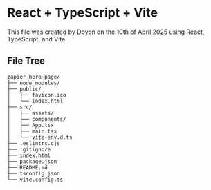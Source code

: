 # React + TypeScript + Vite

This file was created by Doyen on the 10th of April 2025 using React, TypeScript, and Vite.

## File Tree

```
zapier-hero-page/
├── node_modules/
├── public/
│   ├── favicon.ico
│   └── index.html
├── src/
│   ├── assets/
│   ├── components/
│   ├── App.tsx
│   ├── main.tsx
│   └── vite-env.d.ts
├── .eslintrc.cjs
├── .gitignore
├── index.html
├── package.json
├── README.md
├── tsconfig.json
└── vite.config.ts
```

